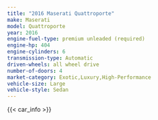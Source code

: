 ```yaml
---
title: "2016 Maserati Quattroporte"
make: Maserati
model: Quattroporte
year: 2016
engine-fuel-type: premium unleaded (required)
engine-hp: 404
engine-cylinders: 6
transmission-type: Automatic
driven-wheels: all wheel drive
number-of-doors: 4
market-category: Exotic,Luxury,High-Performance
vehicle-size: Large
vehicle-style: Sedan
---
```


{{< car_info >}}
